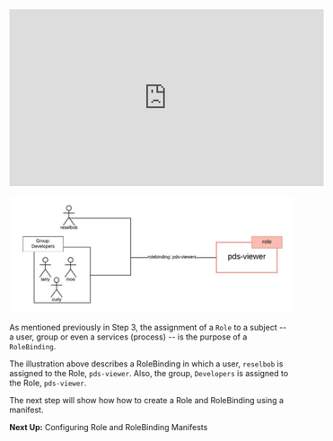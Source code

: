 <iframe width="560" height="315" src="https://www.youtube.com/embed/IuAtaZ_nF1o" frameborder="0" allow="accelerometer; autoplay; encrypted-media; gyroscope; picture-in-picture" allowfullscreen></iframe>

![RBAC RoleBindings](https://github.com/reselbob/k8sassets/blob/master/rbac/images/RBAC-RoleBinding.jpeg?raw=true)

As mentioned previously in Step 3, the assignment of a `Role` to a subject -- a user, group or even a services (process) -- is the purpose of
a `RoleBinding`.

The illustration above describes a RoleBinding in which a user, `reselbob` is assigned to the Role, `pds-viewer`.
Also, the group, `Developers` is assigned to the Role, `pds-viewer`.

The next step will show how how to create a Role and RoleBinding using a manifest.
 
 **Next Up:** Configuring Role and RoleBinding Manifests